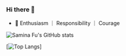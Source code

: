 ### Hi there 👋

- 🔭 Enthusiasm ｜ Responsibility ｜ Courage

![Samina Fu's GitHub stats](https://github-readme-stats.vercel.app/api?username=70data&show_icons=true&theme=cobalt)

[![Top Langs](https://github-readme-stats.vercel.app/api/top-langs/?username=70data&langs_count=8)]
